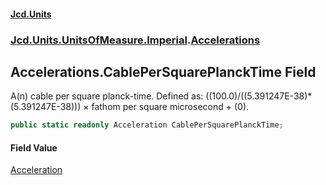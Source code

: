 #### [Jcd.Units](index.md 'index')
### [Jcd.Units.UnitsOfMeasure.Imperial](Jcd.Units.UnitsOfMeasure.Imperial.md 'Jcd.Units.UnitsOfMeasure.Imperial').[Accelerations](Accelerations.md 'Jcd.Units.UnitsOfMeasure.Imperial.Accelerations')

## Accelerations.CablePerSquarePlanckTime Field

A(n) cable per square planck-time. Defined as: ((100.0)/((5.391247E-38)*(5.391247E-38))) × fathom per square microsecond + (0).

```csharp
public static readonly Acceleration CablePerSquarePlanckTime;
```

#### Field Value
[Acceleration](Acceleration.md 'Jcd.Units.UnitTypes.Acceleration')
